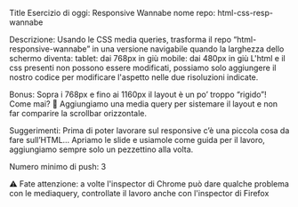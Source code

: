Title
Esercizio di oggi: Responsive Wannabe
nome repo: html-css-resp-wannabe

Descrizione:
Usando le CSS media queries, trasforma il repo “html-responsive-wannabe” in una versione navigabile quando la larghezza dello schermo diventa:
tablet: dai 768px in giù
mobile: dai 480px in giù
L'html e il css presenti non possono essere modificati, possiamo solo aggiungere il nostro codice per modificare l'aspetto nelle due risoluzioni indicate.

Bonus:
Sopra i 768px e fino ai 1160px il layout è un po’ troppo “rigido”! Come mai? 🤔
Aggiungiamo una media query per sistemare il layout e non far comparire la scrollbar orizzontale.

Suggerimenti:
Prima di poter lavorare sul responsive c’è una piccola cosa da fare sull’HTML…
Apriamo le slide e usiamole come guida per il lavoro, aggiungiamo sempre solo un pezzettino alla volta.

Numero minimo di push: 3

⚠️ Fate attenzione: a volte l'inspector di Chrome può dare qualche problema con le mediaquery, controllate il lavoro anche con l'inspector di Firefox
